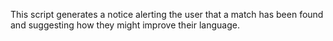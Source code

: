 This script generates a notice alerting the user that a match has been found and suggesting how they might improve their language. 
